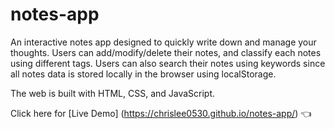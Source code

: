 # notes-app
An interactive notes app designed to quickly write down and manage your thoughts. Users can add/modify/delete their notes, and classify each notes using different tags. Users can also search their notes using keywords since all notes data is stored locally in the browser using localStorage.

The web is built with HTML, CSS, and JavaScript.

Click here for [Live Demo] (https://chrislee0530.github.io/notes-app/) 👈
